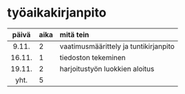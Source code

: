 # työaikakirjanpito

| päivä | aika | mitä tein  |
| :----:|:-----| :-----|
| 9.11. | 2    | vaatimusmäärittely ja tuntikirjanpito |
| 16.11.| 1    | tiedoston tekeminen |
| 19.11.| 2    | harjoitustyön luokkien aloitus |
| yht.  | 5    | |
